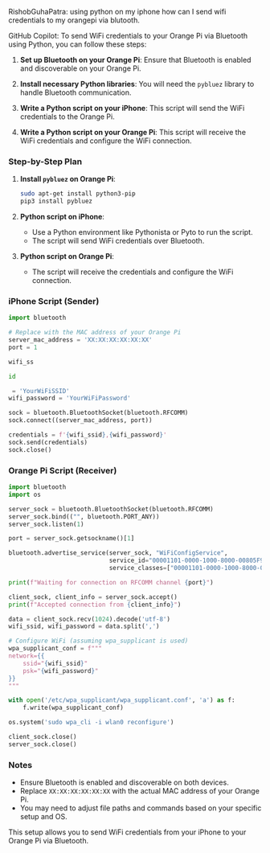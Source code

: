 RishobGuhaPatra: using python on my iphone how can I send wifi credentials to my orangepi via blutooth. 

GitHub Copilot: To send WiFi credentials to your Orange Pi via Bluetooth using Python, you can follow these steps:

1. **Set up Bluetooth on your Orange Pi**: Ensure that Bluetooth is enabled and discoverable on your Orange Pi.

2. **Install necessary Python libraries**: You will need the `pybluez` library to handle Bluetooth communication.

3. **Write a Python script on your iPhone**: This script will send the WiFi credentials to the Orange Pi.

4. **Write a Python script on your Orange Pi**: This script will receive the WiFi credentials and configure the WiFi connection.

### Step-by-Step Plan

1. **Install `pybluez` on Orange Pi**:
    ```sh
    sudo apt-get install python3-pip
    pip3 install pybluez
    ```

2. **Python script on iPhone**:
    - Use a Python environment like Pythonista or Pyto to run the script.
    - The script will send WiFi credentials over Bluetooth.

3. **Python script on Orange Pi**:
    - The script will receive the credentials and configure the WiFi connection.

### iPhone Script (Sender)
```python
import bluetooth

# Replace with the MAC address of your Orange Pi
server_mac_address = 'XX:XX:XX:XX:XX:XX'
port = 1

wifi_ss

id

 = 'YourWiFiSSID'
wifi_password = 'YourWiFiPassword'

sock = bluetooth.BluetoothSocket(bluetooth.RFCOMM)
sock.connect((server_mac_address, port))

credentials = f'{wifi_ssid},{wifi_password}'
sock.send(credentials)
sock.close()
```

### Orange Pi Script (Receiver)
```python
import bluetooth
import os

server_sock = bluetooth.BluetoothSocket(bluetooth.RFCOMM)
server_sock.bind(("", bluetooth.PORT_ANY))
server_sock.listen(1)

port = server_sock.getsockname()[1]

bluetooth.advertise_service(server_sock, "WiFiConfigService",
                            service_id="00001101-0000-1000-8000-00805F9B34FB",
                            service_classes=["00001101-0000-1000-8000-00805F9B34FB"])

print(f"Waiting for connection on RFCOMM channel {port}")

client_sock, client_info = server_sock.accept()
print(f"Accepted connection from {client_info}")

data = client_sock.recv(1024).decode('utf-8')
wifi_ssid, wifi_password = data.split(',')

# Configure WiFi (assuming wpa_supplicant is used)
wpa_supplicant_conf = f"""
network={{
    ssid="{wifi_ssid}"
    psk="{wifi_password}"
}}
"""

with open('/etc/wpa_supplicant/wpa_supplicant.conf', 'a') as f:
    f.write(wpa_supplicant_conf)

os.system('sudo wpa_cli -i wlan0 reconfigure')

client_sock.close()
server_sock.close()
```

### Notes
- Ensure Bluetooth is enabled and discoverable on both devices.
- Replace `XX:XX:XX:XX:XX:XX` with the actual MAC address of your Orange Pi.
- You may need to adjust file paths and commands based on your specific setup and OS.

This setup allows you to send WiFi credentials from your iPhone to your Orange Pi via Bluetooth.